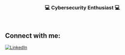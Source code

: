 <h3 align="center">💻 Cybersecurity Enthusiast 💻</h3>
<br>
<h2 align="left">Connect with me:</h2>
<p align="left">
<a href="https://www.linkedin.com/in/d-parker17/"><img src="https://img.shields.io/badge/LinkedIn-0077B5?style=for-the-badge&logo=linkedin&logoColor=white" alt="LinkedIn"></a>
</p>
